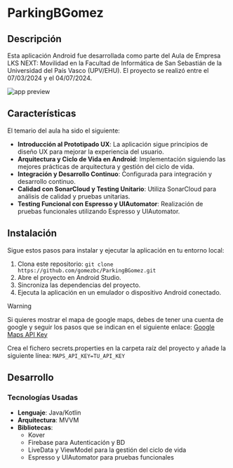 # ParkingBGomez

## Descripción
Esta aplicación Android fue desarrollada como parte del Aula de Empresa LKS NEXT: Movilidad en la Facultad de Informática de San Sebastián de la Universidad del País Vasco (UPV/EHU). El proyecto se realizó entre el 07/03/2024 y el 04/07/2024.

![app preview](https://github.com/gomezbc/ParkingBGomez/assets/77118356/14707673-f3e3-4b04-b981-743f91b2d2ca)

## Características
El temario del aula ha sido el siguiente:
- **Introducción al Prototipado UX**: La aplicación sigue principios de diseño UX para mejorar la experiencia del usuario.
- **Arquitectura y Ciclo de Vida en Android**: Implementación siguiendo las mejores prácticas de arquitectura y gestión del ciclo de vida.
- **Integración y Desarrollo Continuo**: Configurada para integración y desarrollo continuo.
- **Calidad con SonarCloud y Testing Unitario**: Utiliza SonarCloud para análisis de calidad y pruebas unitarias.
- **Testing Funcional con Espresso y UIAutomator**: Realización de pruebas funcionales utilizando Espresso y UIAutomator.

## Instalación
Sigue estos pasos para instalar y ejecutar la aplicación en tu entorno local:
1. Clona este repositorio: `git clone https://github.com/gomezbc/ParkingBGomez.git`
2. Abre el proyecto en Android Studio.
3. Sincroniza las dependencias del proyecto.
4. Ejecuta la aplicación en un emulador o dispositivo Android conectado.

>[!warning]
> Si quieres mostrar el mapa de google maps, debes de tener una cuenta de google y seguir los pasos que se indican en el siguiente enlace: [Google Maps API Key](https://developers.google.com/maps/documentation/embed/get-api-key)
> 
> Crea el fichero secrets.properties en la carpeta raíz del proyecto y añade la siguiente línea: `MAPS_API_KEY=TU_API_KEY`

## Desarrollo
### Tecnologías Usadas
- **Lenguaje**: Java/Kotlin
- **Arquitectura**: MVVM
- **Bibliotecas**:
  - Kover 
  - Firebase para Autenticación y BD
  - LiveData y ViewModel para la gestión del ciclo de vida
  - Espresso y UIAutomator para pruebas funcionales
